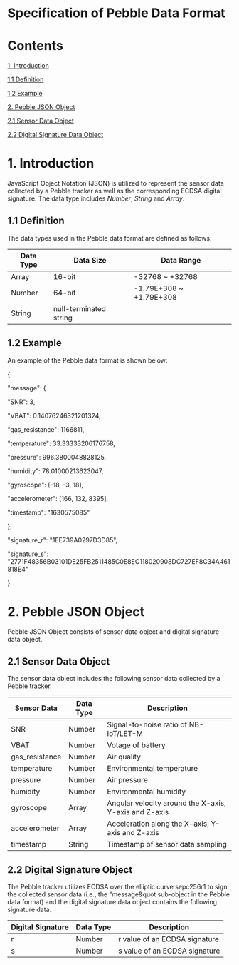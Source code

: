 
# Specification of Pebble Data Format

# Contents

[1. Introduction](#_Toc46150598)

[1.1 Definition](#_Toc46150599)

[1.2 Example](#_Toc46150600)

[2. Pebble JSON Object](#_Toc46150601)

[2.1 Sensor Data Object](#_Toc46150602)

[2.2 Digital Signature Data Object](#_Toc46150603)

# 1. Introduction

JavaScript Object Notation (JSON) is utilized to represent the sensor data collected by a Pebble tracker as well as the corresponding ECDSA digital signature. The data type includes *Number*, *String* and *Array*.   

## 1.1 Definition

The data types used in the Pebble data format are defined as follows:  

| Data Type | Data Size | Data Range |
| ----------| --------- | ---------- |
| Array     | 16-bit    | -32768 ~ +32768 |
| Number    | 64-bit    | -1.79E+308 ~ +1.79E+308|
| String    | null-terminated string | 

## 1.2 Example

An example of the Pebble data format is shown below:

{

&quot;message&quot;: {

&quot;SNR&quot;: 3,

&quot;VBAT&quot;: 0.14076246321201324,

&quot;gas\_resistance&quot;: 1166811,

&quot;temperature&quot;: 33.33333206176758,

&quot;pressure&quot;: 996.3800048828125,

&quot;humidity&quot;: 78.01000213623047,

&quot;gyroscope&quot;: [-18, -3, 18],

&quot;accelerometer&quot;: [166, 132, 8395],

&quot;timestamp&quot;: &quot;1630575085&quot;

},

&quot;signature\_r&quot;: &quot;1EE739A0297D3D85&quot;,

&quot;signature\_s&quot;: &quot;2771F48356B03101DE25FB2511485C0E8EC118020908DC727EF8C34A461818E4&quot;

}

# 2. Pebble JSON Object

Pebble JSON Object consists of sensor data object and digital signature data object.

## 2.1 Sensor Data Object

The sensor data object includes the following sensor data collected by a Pebble tracker.

| Sensor Data | Data Type | Description |
| ----------- | --------- | ----------- |
| SNR             | Number  | Signal-to-noise ratio of NB-IoT/LET-M|
| VBAT            | Number  | Votage of battery|
| gas\_resistance | Number  | Air quality |
| temperature     | Number  | Environmental temperature |
| pressure        | Number  | Air pressure |
| humidity        | Number  | Environmental humidity |
| gyroscope       | Array   | Angular velocity around the X-axis, Y-axis and Z-axis |
| accelerometer   | Array   | Acceleration along the X-axis, Y-axis and Z-axis |
| timestamp       | String  | Timestamp of sensor data sampling |

## 2.2 Digital Signature Object

The Pebble tracker utilizes ECDSA over the elliptic curve sepc256r1 to sign the collected sensor data (i.e., the &quot;message&quot sub-object in the Pebble data format) and the digital signature data object contains the following signature data. 

| Digital Signature | Data Type | Description |
| ----------------- | --------- | ----------- |
| r                 | Number    | r value of an ECDSA signature |
| s                 | Number    | s value of an ECDSA signature |
